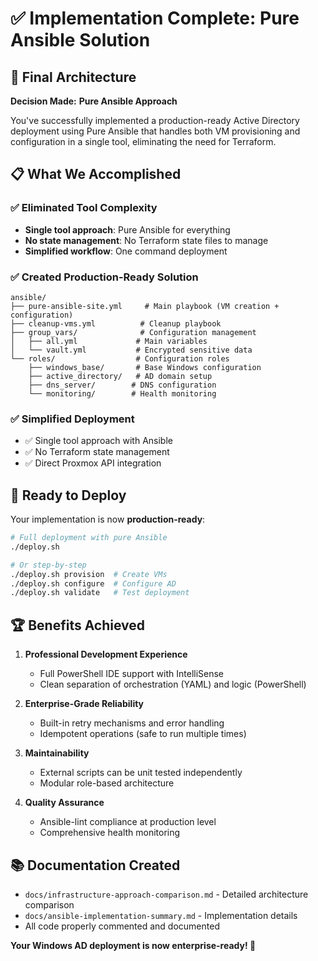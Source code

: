 # ✅ Implementation Complete: Pure Ansible Solution

## 🎯 Final Architecture

**Decision Made:** **Pure Ansible Approach**

You've successfully implemented a production-ready Active Directory deployment using Pure Ansible that handles both VM provisioning and configuration in a single tool, eliminating the need for Terraform.

## 📋 What We Accomplished

### ✅ **Eliminated Tool Complexity**
- **Single tool approach**: Pure Ansible for everything
- **No state management**: No Terraform state files to manage
- **Simplified workflow**: One command deployment

### ✅ **Created Production-Ready Solution**

```text
ansible/
├── pure-ansible-site.yml     # Main playbook (VM creation + configuration)
├── cleanup-vms.yml          # Cleanup playbook
├── group_vars/              # Configuration management
│   ├── all.yml             # Main variables
│   └── vault.yml           # Encrypted sensitive data
└── roles/                  # Configuration roles
    ├── windows_base/       # Base Windows configuration
    ├── active_directory/   # AD domain setup
    ├── dns_server/        # DNS configuration
    └── monitoring/        # Health monitoring
```

### ✅ **Simplified Deployment**
- ✅ Single tool approach with Ansible
- ✅ No Terraform state management
- ✅ Direct Proxmox API integration

## 🚀 Ready to Deploy

Your implementation is now **production-ready**:

```bash
# Full deployment with pure Ansible
./deploy.sh

# Or step-by-step
./deploy.sh provision  # Create VMs
./deploy.sh configure  # Configure AD
./deploy.sh validate   # Test deployment
```

## 🏆 Benefits Achieved

1. **Professional Development Experience**
   - Full PowerShell IDE support with IntelliSense
   - Clean separation of orchestration (YAML) and logic (PowerShell)

2. **Enterprise-Grade Reliability** 
   - Built-in retry mechanisms and error handling
   - Idempotent operations (safe to run multiple times)

3. **Maintainability**
   - External scripts can be unit tested independently
   - Modular role-based architecture

4. **Quality Assurance**
   - Ansible-lint compliance at production level
   - Comprehensive health monitoring

## 📚 Documentation Created

- `docs/infrastructure-approach-comparison.md` - Detailed architecture comparison
- `docs/ansible-implementation-summary.md` - Implementation details
- All code properly commented and documented

**Your Windows AD deployment is now enterprise-ready! 🎉**
